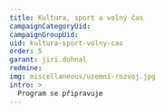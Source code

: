 ```yaml
---
title: Kultura, sport a volný čas
campaignCategoryUid: 
campaignGroupUid: 
uid: kultura-sport-volny-cas
order: 5
garant: jiri.dohnal
redmine: 
img: miscellaneous/uzemni-rozvoj.jpg
intro: >
  Program se připravuje
---
```

